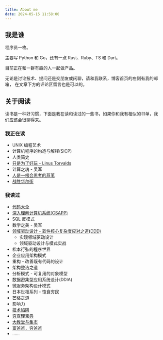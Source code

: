 ```yaml
---
title: About me
date: 2024-05-15 11:58:00
---
```


## 我是谁

程序员一枚。

主要写 Python 和 Go，还有一点 Rust、Ruby、TS 和 Dart。

目前正在和一群有趣的人一起做产品。

无论是讨论技术、提问还是交朋友或闲聊，请和我联系，博客首页的左侧有我的邮箱，
在文章下方的评论区留言也是可以的。

## 关于阅读

读书是一种好习惯，下面是我在读和读过的一些书，如果你和我有相似的书单，我们应该会很聊得来。

### 我正在读

- UNIX 编程艺术
- 计算机程序的构造与解释(SICP)
- 人类简史
- [只是为了好玩 - Linus Torvalds](https://neodb.social/book/6BqstAJ8u008ml1OSWkhHG)
- 计算之魂 - 吴军
- [人是一根会思考的芦苇](https://neodb.social/book/3YxP2UsuuD170aR9SUYdW1)
- [战胜华尔街](https://neodb.social/book/1i9VOZSyydRQwluqGmmJiP)

### 我读过

- [代码大全](https://neodb.social/book/3eyZJynpcfJvPod8FIQru4)
- [深入理解计算机系统(CSAPP)](https://neodb.social/book/0cSLIGsDMXWHrRkjgB8V7l)
- SQL 反模式
- 数学之美 - 吴军
- [领域驱动设计 - 软件核心复杂度应对之道(DDD)](https://neodb.social/book/05JT0lg5vhauhVKgjx8miU)
  - 实现领域驱动设计
  - 领域驱动设计与模式实战
- 松本行弘的程序世界
- 企业应用架构模式
- 重构 - 改善既有代码的设计
- 架构整洁之道
- 分析模式 - 可复用的对象模型
- 数据密集型应用系统设计(DDIA)
- 微服务架构设计模式
- 日本世相系列 - 饱食穷民
- 芒格之道
- 影响力
- [技术陷阱](https://neodb.social/book/0GpiWYwR0CIL3tR3bC525q)
- [穷查理宝典](https://neodb.social/book/08vh6ckM0Ob4V8Ml6sfwZI)
- [大教堂与集市](https://neodb.social/book/5kfSd75z4VHvMiIVNgfhe5)
- [富爸爸，穷爸爸](https://neodb.social/book/11ouYQBZn5MY3EcXwQocfb)
- ......
